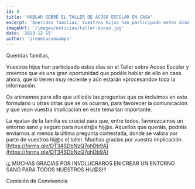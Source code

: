 ```yaml
---
id: 8
title: 'HABLAR SOBRE EL TALLER DE ACOSO ESCOLAR EN CASA'
excerpt: 'Queridas familias, Vuestros hijos han participado estos días en el Taller sobre Acoso Escolar y creemos que es una gran oportunidad que podáis hablar de ello en casa ahora, que lo tienen muy reciente y aún estarán «procesando» toda la información.'
imageUrl: '/images/noticias/taller-acoso.jpg'
date: '2023-12-15'
author: 'irenecazanaampa'
---
```


Queridas familias,

Vuestros hijos han participado estos días en el Taller sobre Acoso Escolar y creemos que es una gran oportunidad que podáis hablar de ello en casa ahora, que lo tienen muy reciente y aún estarán «procesando» toda la información.

Os animamos para ello que utilicéis las preguntas que os incluimos en este formulario u otras otras que se os ocurran, para favorecer la comunicación y que vean vuestra implicación en este tema tan importante.

La «pata» de la familia es crucial para que, entre todos, favorezcamos un entorno sano y seguro para nuestr@s hij@s. Aquellos que queráis, podréis enviarnos al menos la última pregunta contestada, donde se valora por parte de vuestros hij@s el taller.
Muchas gracias por vuestra implicación.
[https://forms.gle/DT34SDbNzQ7ohDb9A](https://forms.gle/DT34SDbNzQ7ohDb9A)

¡¡¡ MUCHAS GRACIAS POR INVOLUCRAROS EN CREAR UN ENTORNO SANO PARA TODOS NUESTROS HIJ@S!!! 

Comisión de Convivencia